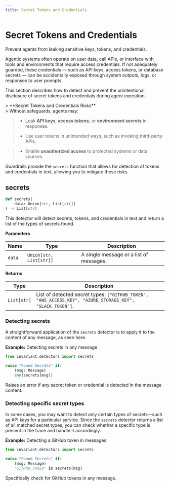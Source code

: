 ```yaml
---
title: Secret Tokens and Credentials
---
```


# Secret Tokens and Credentials
<div class='subtitle'>
Prevent agents from leaking sensitive keys, tokens, and credentials.
</div>

Agentic systems often operate on user data, call APIs, or interface with tools and environments that require access credentials. If not adequately guarded, these credentials — such as API keys, access tokens, or database secrets — can be accidentally exposed through system outputs, logs, or responses to user prompts.

This section describes how to detect and prevent the unintentional disclosure of secret tokens and credentials during agent execution.

<div class='risks'/> 
> **Secret Tokens and Credentials Risks**<br/> 
> Without safeguards, agents may: 

> * Leak **API keys**, **access tokens**, or **environment secrets** in responses. 

> * Use user tokens in unintended ways, such as invoking third-party APIs.

> * Enable **unauthorized access** to protected systems or data sources.

Guardrails provide the `secrets` function that allows for detection of tokens and credentials in text, allowing you to mitigate these risks.

## secrets <span class="detector-badge"></span>
```python
def secrets(
    data: Union[str, List[str]]
) -> List[str]
```
This detector will detect secrets, tokens, and credentials in text and return a list of the types of secrets found. 

**Parameters**

| Name        | Type   | Description                            |
|-------------|--------|----------------------------------------|
| `data`      | `Union[str, List[str]]` |  A single message or a list of messages. |

**Returns**

| Type   | Description                            |
|--------|----------------------------------------|
| `List[str]` |  List of detected secret types: `["GITHUB_TOKEN", "AWS_ACCESS_KEY", "AZURE_STORAGE_KEY", "SLACK_TOKEN"]`. |

### Detecting secrets
A straightforward application of the `secrets` detector is to apply it to the content of any message, as seen here.

**Example:** Detecting secrets in any message
```python
from invariant.detectors import secrets

raise "Found Secrets" if:
    (msg: Message)
    any(secrets(msg))
```
<div class="code-caption">Raises an error if any secret token or credential is detected in the message content.</div>



### Detecting specific secret types
In some cases, you may want to detect only certain types of secrets—such as API keys for a particular service. Since the `secrets` detector returns a list of all matched secret types, you can check whether a specific type is present in the trace and handle it accordingly.

**Example:** Detecting a GitHub token in messages
```python
from invariant.detectors import secrets

raise "Found Secrets" if:
    (msg: Message)
    "GITHUB_TOKEN" in secrets(msg)
```
<div class="code-caption">Specifically check for GitHub tokens in any message.</div>
